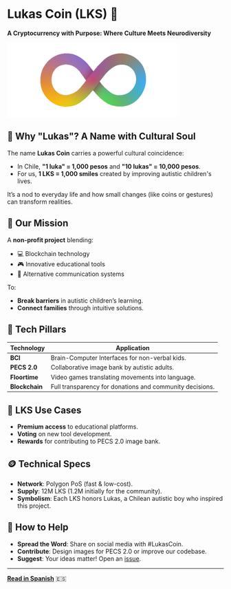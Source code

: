 # Lukas Coin (LKS) 🌟
**A Cryptocurrency with Purpose: Where Culture Meets Neurodiversity**

![infinitotitulos-autismo.png](resources/images/logo-autismo.png)

## 🧩 Why "Lukas"? A Name with Cultural Soul
The name **Lukas Coin** carries a powerful cultural coincidence:
- In Chile, **"1 luka" = 1,000 pesos** and **"10 lukas" = 10,000 pesos**.
- For us, **1 LKS = 1,000 smiles** created by improving autistic children's lives.

It’s a nod to everyday life and how small changes (like coins or gestures) can transform realities.

## 🧠 Our Mission
A **non-profit project** blending:
- 💻 Blockchain technology
- 🎮 Innovative educational tools
- 🤖 Alternative communication systems

To:
- **Break barriers** in autistic children’s learning.
- **Connect families** through intuitive solutions.

## 🚀 Tech Pillars
| Technology             | Application                                                               |
|------------------------|---------------------------------------------------------------------------|
| **BCI**                | Brain-Computer Interfaces for non-verbal kids.                            |
| **PECS 2.0**           | Collaborative image bank by autistic adults.                              |
| **Floortime**          | Video games translating movements into language.                          |
| **Blockchain**         | Full transparency for donations and community decisions.                  |

## 🌟 LKS Use Cases
- **Premium access** to educational platforms.
- **Voting** on new tool development.
- **Rewards** for contributing to PECS 2.0 image bank.

## 🪙 Technical Specs
- **Network**: Polygon PoS (fast & low-cost).
- **Supply**: 12M LKS (1.2M initially for the community).
- **Symbolism**: Each LKS honors Lukas, a Chilean autistic boy who inspired this project.

## 🤝 How to Help
- **Spread the Word**: Share on social media with #LukasCoin.
- **Contribute**: Design images for PECS 2.0 or improve our codebase.
- **Suggest**: Your ideas matter! Open an [issue](https://github.com/your-user/lukas-coin/issues).

---

**[Read in Spanish](README.md)** 🇪🇸
